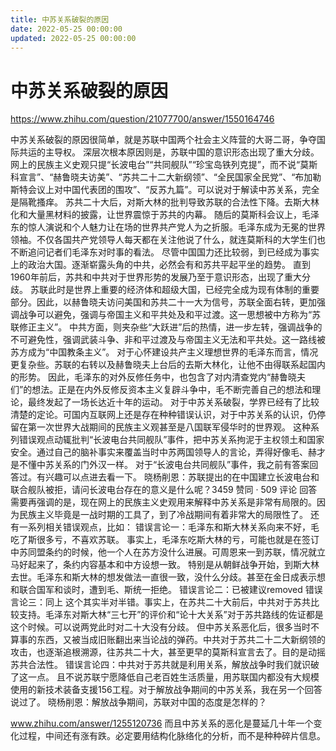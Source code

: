 ```yaml
---
title: 中苏关系破裂的原因
date: 2022-05-25 00:00:00
updated: 2022-05-25 00:00:00
---
```


# 中苏关系破裂的原因

https://www.zhihu.com/question/21077700/answer/1550164746

中苏关系破裂的原因很简单，就是苏联中国两个社会主义阵营的大哥二哥，争夺国际共运的主导权。
深层次根本原因则是，苏联中国的意识形态出现了重大分歧。
网上的民族主义史观只提“长波电台”“共同舰队”“珍宝岛铁列克提”，而不说“莫斯科宣言”、“赫鲁晓夫访美”、“苏共二十二大新纲领”、“全民国家全民党”、“布加勒斯特会议上对中国代表团的围攻”、“反苏九篇”。可以说对于解读中苏关系，完全是隔靴搔痒。
苏共二十大后，对斯大林的批判导致苏联的合法性下降。去斯大林化和大量黑材料的披露，让世界震惊于苏共的内幕。
随后的莫斯科会议上，毛泽东的惊人演说和个人魅力让在场的世界共产党人为之折服。毛泽东成为无冕的世界领袖。不仅各国共产党领导人每天都在关注他说了什么，就连莫斯科的大学生们也不断追问记者们毛泽东对时事的看法。
尽管中国国力还比较弱，到已经成为事实上的政治大国。逐渐崭露头角的中共，必然会有和苏共平起平坐的趋势。
直到1960年前后，苏共和中共对于世界形势的发展乃至于意识形态，出现了重大分歧。
苏联此时是世界上重要的经济体和超级大国，已经完全成为现有体制的重要部分。因此，以赫鲁晓夫访问美国和苏共二十一大为信号，苏联全面右转，更加强调战争可以避免，强调与帝国主义和平共处及和平过渡。这一思想被中方称为“苏联修正主义”。
中共方面，则夹杂些“大跃进”后的热情，进一步左转，强调战争的不可避免性，强调武装斗争、非和平过渡及与帝国主义无法和平共处。这一路线被苏方成为“中国教条主义”。
对于心怀建设共产主义理想世界的毛泽东而言，情况更复杂些。苏联的右转以及赫鲁晓夫上台后的去斯大林化，让他不由得联系起国内的形势。
因此，毛泽东的对外反修任务中，也包含了对内清查党内“赫鲁晓夫们”的想法。正是在内外反修反资本主义复辟斗争中，毛不断完善自己的想法和理论，最终发起了一场长达近十年的运动。
对于中苏关系破裂，学界已经有了比较清楚的定论。可国内互联网上还是存在种种错误认识，对于中苏关系的认识，仍停留在第一次世界大战期间的民族主义观甚至是八国联军侵华时的世界观。
这种系列错误观点动辄批判“长波电台共同舰队”事件，把中苏关系拘泥于主权领土和国家安全。通过自己的脑补事实来覆盖当时中苏两国领导人的言论，弄得好像毛、赫才是不懂中苏关系的门外汉一样。
对于“长波电台共同舰队”事件，我之前有答案回答过。有兴趣可以点进去看一下。
晓杨削恩：苏联提出的在中国建立长波电台和联合舰队被拒，请问长波电台存在的意义是什么呢？3459 赞同 · 509 评论 回答
需要再强调的是，现在网上的民族主义史观用来解释中苏关系是非常有局限的。因为民族主义毕竟是一战时期的工具了，到了冷战期间有着非常大的局限性了。
还有一系列相关错误观点，比如：
错误言论一：毛泽东和斯大林关系向来不好，毛吃了斯很多亏，不喜欢苏联。
事实上，毛泽东吃斯大林的亏，可能也就是在签订中苏同盟条约的时候，他一个人在苏方没什么进展。可周恩来一到苏联，情况就立马好起来了，条约内容基本和中方设想一致。
特别是从朝鲜战争开始，到斯大林去世。毛泽东和斯大林的想发做法一直很一致，没什么分歧。甚至在金日成表示想和联合国军和谈时，遭到毛、斯统一拒绝。
错误言论二：已被建议removed
错误言论三：同上
这个其实半对半错。事实上，在苏共二十大前后，中共对于苏共比较支持。毛泽东对斯大林“三七开”的评价和“论十大关系”对于苏共路线的佐证都是这个时候。可以说两党此时对二十大没有分歧。
但中苏关系恶化后，很多当时不算事的东西，又被当成旧账翻出来当论战的弹药。中共对于苏共二十二大新纲领的攻击，也逐渐追根溯源，往苏共二十大，甚至更早的莫斯科宣言去了。目的是动摇苏共合法性。
错误言论四：中共对于苏共就是利用关系，解放战争时我们就识破了这一点。
且不说苏联宁愿降低自己老百姓生活质量，用苏联国内都没有大规模使用的新技术装备支援156工程。对于解放战争期间的中苏关系，我在另一个回答说过了。
晓杨削恩：解放战争期间，苏联对中国的态度是怎样的？

www.zhihu.com/answer/1255120736
而且中苏关系的恶化是蔓延几十年一个变化过程，中间还有涨有跌。必定要用结构化脉络化的分析，而不是种种碎片信息。
